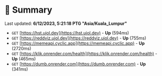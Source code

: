 # 📖 Summary
Last updated: **6/12/2023, 5:21:18 PTG "Asia/Kuala_Lumpur"**

- `GET` [https://hst.ujol.dev](https://hst.ujol.dev) - **Up** (594ms)
- `GET` [https://reddviz.ujol.dev](https://reddviz.ujol.dev) - **Up** (755ms)
- `GET` [https://memeapi.cyclic.app](https://memeapi.cyclic.app) - **Up** (2720ms)
- `GET` [https://klik.onrender.com/health](https://klik.onrender.com/health) - **Up** (465ms)
- `GET` [https://dumb.onrender.com](https://dumb.onrender.com) - **Up** (341ms)
